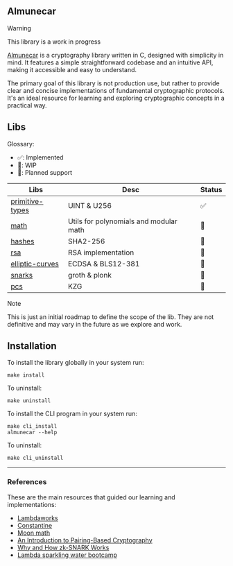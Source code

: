 ## Almunecar

> [!Warning]
> This library is a work in progress

[Almunecar](https://en.wikipedia.org/wiki/Almu%C3%B1%C3%A9car) is a cryptography library written in C, designed with simplicity in mind. It features a simple straightforward codebase and an intuitive API, making it accessible and easy to understand.

The primary goal of this library is not production use, but rather to provide clear and concise implementations of fundamental cryptographic protocols. It's an ideal resource for learning and exploring cryptographic concepts in a practical way.

## Libs

Glossary:

- ✅: Implemented
- 🚧: WIP
- 📝: Planned support

| Libs                                       | Desc                                   | Status |
| ------------------------------------------ | -------------------------------------- | ------ |
| [primitive-types](./libs/primitive-types/) | UINT & U256                            | ✅     |
| [math](./libs/math/)                       | Utils for polynomials and modular math | 🚧     |
| [hashes](./libs/hashes/)                   | SHA2-256                               | 🚧     |
| [rsa](./libs/rsa/)                         | RSA implementation                     | 📝     |
| [elliptic-curves](./libs/eliptic-curves/)  | ECDSA & BLS12-381                      | 📝     |
| [snarks](./libs/snarks/)                   | groth & plonk                          | 📝     |
| [pcs](./libs/pcs/)                         | KZG                                    | 📝     |

> [!NOTE]
> This is just an initial roadmap to define the scope of the lib. They are not definitive and may vary in the future as we explore and work.

## Installation

To install the library globally in your system run:

```shell
make install
```

To uninstall:

```shell
make uninstall
```

To install the CLI program in your system run:

```shell
make cli_install
almunecar --help
```

To uninstall:

```shell
make cli_uninstall
```

---

### References

These are the main resources that guided our learning and implementations:

- [Lambdaworks](https://github.com/Lambdaclass/lambdaworks)
- [Constantine](https://github.com/mratsim/constantine)
- [Moon math](https://leastauthority.com/community-matters/moonmath-manual/)
- [An Introduction to Pairing-Based Cryptography](https://www.math.uwaterloo.ca/~ajmeneze/publications/pairings.pdf)
- [Why and How zk-SNARK Works](https://arxiv.org/pdf/1906.07221)
- [Lambda sparkling water bootcamp](https://github.com/lambdaclass/sparkling_water_bootcamp/)
